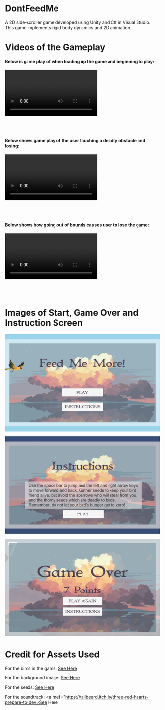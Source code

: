 # DontFeedMe
A 2D side-scroller game developed using Unity and C# in Visual Studio. This game implements rigid body dynamics and 2D animation.

# Videos of the Gameplay

#### Below is game play of when loading up the game and beginning to play:
[<video controls>
	 <video src="https://github.com/SophShan/Gameplay1.mov" width="352" height="720"></video>
	Your browser does not support the video.
</video>](https://github.com/user-attachments/assets/1806fda4-5037-4e48-95d3-140ba780728e
)

<br><br>

#### Below shows game play of the user touching a deadly obstacle and losing:
[<video controls>
	  <source src="[Gameplay2.mov](https://github.com/SophShan/DontFeedMe/blob/main/Gameplay2.mov)" type="video/mp4">
	Your browser does not support the video.
</video>](https://github.com/user-attachments/assets/c9c05dcd-1312-460d-8d5a-c1428437d8ca
)

<br> <br>

#### Below shows how going out of bounds causes user to lose the game: 
[<video controls>
	  <source src="https://github.com/SophShan/Gameplay3.mov" type="video/mp4">
	Your browser does not support the video.
</video>](https://github.com/user-attachments/assets/bc49d214-893b-4d69-bc34-e29d03947046
)

<br><br>


# Images of Start, Game Over and Instruction Screen
![Game Start Screen](Gamestart.png)

![Game Instructions Screen](Instructions.png)

![Game Over Screen](Gameover.png)

# Credit for Assets Used

For the birds in the game: <a href="https://www.freepik.com/free-vector/colorful-tropical-parrots-flying-cartoon-illustration-set_24644198.htm#query=bird%20sprite&position=1&from_view=search&track=ais">See Here</a>

For the background image: <a href="https://free-game-assets.itch.io/ocean-and-clouds-free-pixel-art-backgrounds">See Here</a>

For the seeds: <a href="https://hudoyudo.itch.io/fantasy-seeds">See Here</a>

For the soundtrack: <a href="https://tallbeard.itch.io/three-red-hearts-prepare-to-dev>See Here</a>


